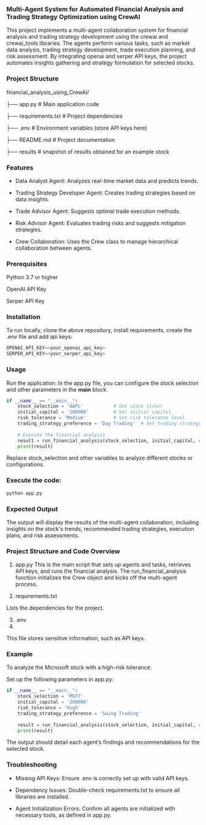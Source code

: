 ### Multi-Agent System for Automated Financial Analysis and Trading Strategy Optimization using CrewAI

This project implements a multi-agent collaboration system for financial analysis and trading strategy development using the crewai and crewai_tools libraries. The agents perform various tasks, such as market data analysis, trading strategy development, trade execution planning, and risk assessment. By integrating openai and serper API keys, the project automates insights gathering and strategy formulation for selected stocks.



### Project Structure

financial_analysis_using_CrewAI/

├── app.py                 # Main application code

├── requirements.txt       # Project dependencies

├── .env                   # Environment variables (store API keys here)

├── README.md              # Project documentation

├── results                # snapshot of results obtained for an example stock

### Features

- Data Analyst Agent: Analyzes real-time market data and predicts trends.

- Trading Strategy Developer Agent: Creates trading strategies based on data insights.

- Trade Advisor Agent: Suggests optimal trade execution methods.

- Risk Advisor Agent: Evaluates trading risks and suggests mitigation strategies.

- Crew Collaboration: Uses the Crew class to manage hierarchical collaboration between agents.


### Prerequisites
 
Python 3.7 or higher
 
OpenAI API Key
 
Serper API Key

### Installation

To run locally, clone the above repository, install requirements, create the .env file and add api keys:

```python
OPENAI_API_KEY=<your_openai_api_key>
SERPER_API_KEY=<your_serper_api_key>
```


### Usage
Run the application: In the app.py file, you can configure the stock selection and other parameters in the __main__ block.

```python
if __name__ == "__main__":
    stock_selection = 'AAPL'           # Set stock ticker
    initial_capital = '100000'         # Set initial capital
    risk_tolerance = 'Medium'          # Set risk tolerance level
    trading_strategy_preference = 'Day Trading'  # Set trading strategy
    
    # Execute the financial analysis
    result = run_financial_analysis(stock_selection, initial_capital, risk_tolerance, trading_strategy_preference)
    print(result)
```

Replace stock_selection and other variables to analyze different stocks or configurations.

### Execute the code:

```python
python app.py
```

### Expected Output

The output will display the results of the multi-agent collaboration, including insights on the stock's trends, recommended trading strategies, execution plans, and risk assessments.

### Project Structure and Code Overview

1. app.py
This is the main script that sets up agents and tasks, retrieves API keys, and runs the financial analysis. The run_financial_analysis function initializes the Crew object and kicks off the multi-agent process.


2. requirements.txt

Lists the dependencies for the project.

3. .env
4. 
This file stores sensitive information, such as API keys. 

### Example

To analyze the Microsoft stock with a high-risk tolerance:

Set up the following parameters in app.py:

```python
if __name__ == "__main__":
    stock_selection = 'MSFT'
    initial_capital = '200000'
    risk_tolerance = 'High'
    trading_strategy_preference = 'Swing Trading'
    
    result = run_financial_analysis(stock_selection, initial_capital, risk_tolerance, trading_strategy_preference)
    print(result)
```

The output should detail each agent’s findings and recommendations for the selected stock.

### Troubleshooting

- Missing API Keys: Ensure .env is correctly set up with valid API keys.

- Dependency Issues: Double-check requirements.txt to ensure all libraries are installed.

- Agent Initialization Errors: Confirm all agents are initialized with necessary tools, as defined in app.py.
